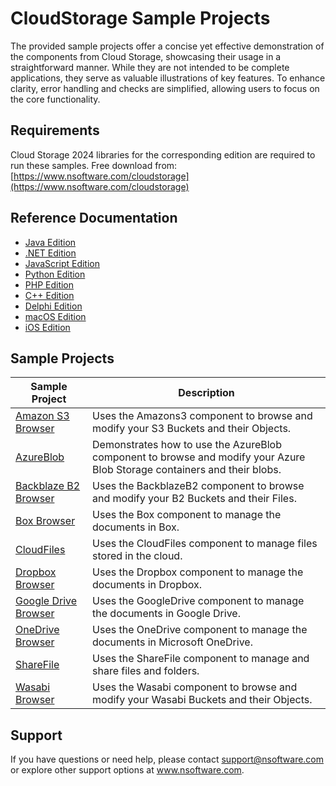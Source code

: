 # CloudStorage Sample Projects
The provided sample projects offer a concise yet effective demonstration of the components from Cloud Storage, showcasing their usage in a straightforward manner. While they are not intended to be complete applications, they serve as valuable illustrations of key features. To enhance clarity, error handling and checks are simplified, allowing users to focus on the core functionality.

## Requirements
Cloud Storage 2024 libraries for the corresponding edition are required to run these samples.  Free download from: [https://www.nsoftware.com/cloudstorage](https://www.nsoftware.com/cloudstorage)

## Reference Documentation
* [Java Edition](https://cdn.nsoftware.com/help/ESJ/java/)
* [.NET Edition](https://cdn.nsoftware.com/help/ESJ/cs/)
* [JavaScript Edition](https://cdn.nsoftware.com/help/ESJ/js/)
* [Python Edition](https://cdn.nsoftware.com/help/ESJ/py/)
* [PHP Edition](https://cdn.nsoftware.com/help/ESJ/php/)
* [C++ Edition](https://cdn.nsoftware.com/help/ESJ/cpp/)
* [Delphi Edition](https://cdn.nsoftware.com/help/ESJ/dlp/)
* [macOS Edition](https://cdn.nsoftware.com/help/ESJ/mac/)
* [iOS Edition](https://cdn.nsoftware.com/help/ESJ/mac/)

## Sample Projects
| Sample Project | Description |
| --- | --- |
| [Amazon S3 Browser](./Cloud%20Storage%20Samples/Amazon%20S3%20Browser) | Uses the Amazons3 component to browse and modify your S3 Buckets and their Objects. |
| [AzureBlob](./Cloud%20Storage%20Samples/AzureBlob) | Demonstrates how to use the AzureBlob component to browse and modify your Azure Blob Storage containers and their blobs. |
| [Backblaze B2 Browser](./Cloud%20Storage%20Samples/Backblaze%20B2%20Browser) | Uses the BackblazeB2 component to browse and modify your B2 Buckets and their Files. |
| [Box Browser](./Cloud%20Storage%20Samples/Box%20Browser) | Uses the Box component to manage the documents in Box. |
| [CloudFiles](./Cloud%20Storage%20Samples/CloudFiles) | Uses the CloudFiles component to manage files stored in the cloud. |
| [Dropbox Browser](./Cloud%20Storage%20Samples/Dropbox%20Browser) | Uses the Dropbox component to manage the documents in Dropbox. |
| [Google Drive Browser](./Cloud%20Storage%20Samples/Google%20Drive%20Browser) | Uses the GoogleDrive component to manage the documents in Google Drive. |
| [OneDrive Browser](./Cloud%20Storage%20Samples/OneDrive%20Browser) | Uses the OneDrive component to manage the documents in Microsoft OneDrive. |
| [ShareFile](./Cloud%20Storage%20Samples/ShareFile) | Uses the ShareFile component to manage and share files and folders. |
| [Wasabi Browser](./Cloud%20Storage%20Samples/Wasabi%20Browser) | Uses the Wasabi component to browse and modify your Wasabi Buckets and their Objects. |

## Support
If you have questions or need help, please contact support@nsoftware.com or explore other support options 
at www.nsoftware.com.
